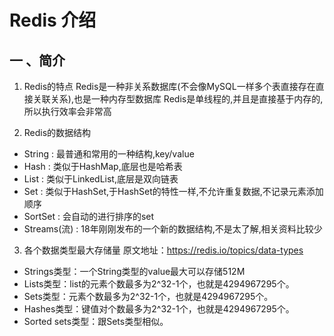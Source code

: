 # Redis 介绍

## 一 、简介
1. Redis的特点
Redis是一种非关系数据库(不会像MySQL一样多个表直接存在直接关联关系),也是一种内存型数据库
Redis是单线程的,并且是直接基于内存的,所以执行效率会非常高

2. Redis的数据结构
- String : 最普通和常用的一种结构,key/value
- Hash : 类似于HashMap,底层也是哈希表
- List : 类似于LinkedList,底层是双向链表
- Set : 类似于HashSet,于HashSet的特性一样,不允许重复数据,不记录元素添加顺序
- SortSet : 会自动的进行排序的set
- Streams(流) : 18年刚刚发布的一个新的数据结构,不是太了解,相关资料比较少

3. 各个数据类型最大存储量
原文地址：https://redis.io/topics/data-types
- Strings类型：一个String类型的value最大可以存储512M
- Lists类型：list的元素个数最多为2^32-1个，也就是4294967295个。
- Sets类型：元素个数最多为2^32-1个，也就是4294967295个。
- Hashes类型：键值对个数最多为2^32-1个，也就是4294967295个。
- Sorted sets类型：跟Sets类型相似。



